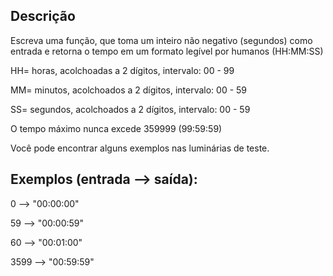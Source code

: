 ## Descrição
Escreva uma função, que toma um inteiro não negativo (segundos) como entrada e retorna o tempo em um formato legível por humanos (HH:MM:SS)

HH= horas, acolchoadas a 2 dígitos, intervalo: 00 - 99

MM= minutos, acolchoados a 2 dígitos, intervalo: 00 - 59

SS= segundos, acolchoados a 2 dígitos, intervalo: 00 - 59

O tempo máximo nunca excede 359999 (99:59:59)

Você pode encontrar alguns exemplos nas luminárias de teste.

## Exemplos (entrada --> saída):
0    --> "00:00:00"

59   --> "00:00:59"

60   --> "00:01:00"

3599 --> "00:59:59"

